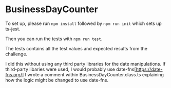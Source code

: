 # BusinessDayCounter

To set up, please run `npm install` followed by `npm run init` which sets up ts-jest.

Then you can run the tests with `npm run test`.

The tests contains all the test values and expected results from the challenge.

I did this without using any third party libraries for the date manipulations.
If third-party libaries were used, I would probably use date-fns[https://date-fns.org/]
I wrote a comment within BusinessDayCounter.class.ts explaining how the logic might be changed to use date-fns.
